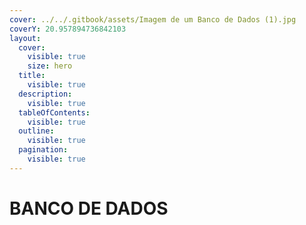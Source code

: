 ```yaml
---
cover: ../../.gitbook/assets/Imagem de um Banco de Dados (1).jpg
coverY: 20.957894736842103
layout:
  cover:
    visible: true
    size: hero
  title:
    visible: true
  description:
    visible: true
  tableOfContents:
    visible: true
  outline:
    visible: true
  pagination:
    visible: true
---
```


# BANCO DE DADOS

